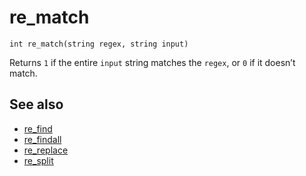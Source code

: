 # re_match

`int re_match(string regex, string input)`

Returns `1` if the entire `input` string matches the `regex`, or `0` if it doesn’t match.

## See also

- [re_find](re_find.html)
- [re_findall](re_findall.html)
- [re_replace](re_replace.html)
- [re_split](re_split.html)
